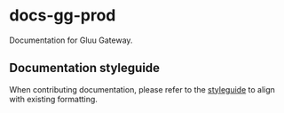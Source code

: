 # docs-gg-prod
Documentation for Gluu Gateway.

## Documentation styleguide 
When contributing documentation, please refer to the [styleguide](https://github.com/GluuFederation/docs-style-guide) to align with existing formatting. 
